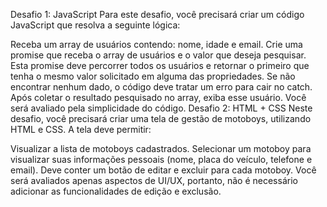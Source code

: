 Desafio 1: JavaScript
Para este desafio, você precisará criar um código JavaScript que resolva a seguinte lógica:

Receba um array de usuários contendo: nome, idade e email.
Crie uma promise que receba o array de usuários e o valor que deseja pesquisar.
Esta promise deve percorrer todos os usuários e retornar o primeiro que tenha o mesmo valor solicitado em alguma das propriedades.
Se não encontrar nenhum dado, o código deve tratar um erro para cair no catch.
Após coletar o resultado pesquisado no array, exiba esse usuário.
Você será avaliado pela simplicidade do código.
Desafio 2: HTML + CSS
Neste desafio, você precisará criar uma tela de gestão de motoboys, utilizando HTML e CSS. A tela deve permitir:

Visualizar a lista de motoboys cadastrados.
Selecionar um motoboy para visualizar suas informações pessoais (nome, placa do veículo, telefone e email).
Deve conter um botão de editar e excluir para cada motoboy.
Você será avaliados apenas aspectos de UI/UX, portanto, não é necessário adicionar as funcionalidades de edição e exclusão.
